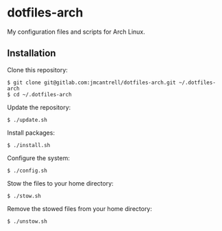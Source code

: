 # dotfiles-arch

My configuration files and scripts for Arch Linux.

## Installation

Clone this repository:

```
$ git clone git@gitlab.com:jmcantrell/dotfiles-arch.git ~/.dotfiles-arch
$ cd ~/.dotfiles-arch
```

Update the repository:

```
$ ./update.sh
```

Install packages:

```
$ ./install.sh
```

Configure the system:

```
$ ./config.sh
```

Stow the files to your home directory:

```
$ ./stow.sh
```

Remove the stowed files from your home directory:

```
$ ./unstow.sh
```
